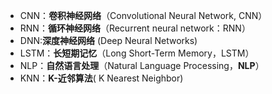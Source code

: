 - CNN：**卷积神经网络**（Convolutional Neural Network, CNN）
- RNN：**循环神经网络**（Recurrent neural network：RNN）
- DNN:**深度神经网络** (Deep Neural Networks)
- LSTM：**长短期记忆**（Long Short-Term Memory，LSTM）
- NLP：**自然语言处理**（Natural Language Processing，**NLP**）
- KNN：**K-近邻算法**( K Nearest Neighbor)
